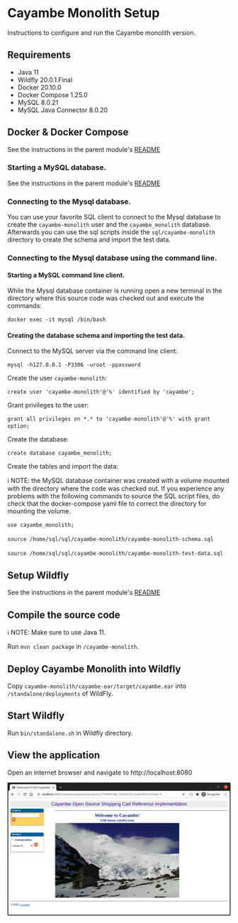 # Cayambe Monolith Setup

Instructions to configure and run the Cayambe monolith version.

## Requirements

- Java 11
- Wildfly 20.0.1.Final
- Docker 20.10.0
- Docker Compose 1.25.0
- MySQL 8.0.21
- MySQL Java Connector 8.0.20

## Docker & Docker Compose
See the instructions in the parent module's [README](../README.md)

### Starting a MySQL database.
See the instructions in the parent module's [README](../README.md)

### Connecting to the Mysql database.
You can use your favorite SQL client to connect to the Mysql database to create the `cayambe-monolith` user and the `cayambe_monolith` database.
Afterwards you can use the sql scripts inside the `sql/cayambe-monolith` directory to create the schema and import the test data.

### Connecting to the Mysql database using the command line.

#### Starting a MySQL command line client.
While the Mysql database container is running open a new terminal in the directory where this source code was checked out and execute the commands:
```shell
docker exec -it mysql /bin/bash
```

#### Creating the database schema and importing the test data.
Connect to the MySQL server via the command line client:
```shell
mysql -h127.0.0.1 -P3306 -uroot -ppassword
```
Create the user `cayambe-monolith`:
```mysql
create user 'cayambe-monolith'@'%' identified by 'cayambe';
```
Grant privileges to the user:
```mysql
grant all privileges on *.* to 'cayambe-monolith'@'%' with grant option;
```
Create the database:
```mysql
create database cayambe_monolith;
```
Create the tables and import the data:

:information_source: NOTE: the MySQL database container was created with a volume mounted with the directory where the code was checked out. 
If you experience any problems with the following commands to source the SQL script files, do check that the docker-compose yaml file to correct the directory for mounting the volume.
```mysql
use cayambe_monolith;

source /home/sql/sql/cayambe-monolith/cayambe-monolith-schema.sql

source /home/sql/sql/cayambe-monolith/cayambe-monolith-test-data.sql
```

## Setup Wildfly
See the instructions in the parent module's [README](../README.md)

## Compile the source code
:information_source: NOTE: Make sure to use Java 11.

Run `mvn clean package` in `/cayambe-monolith`.

## Deploy Cayambe Monolith into Wildfly

Copy `cayambe-monolith/cayambe-ear/target/cayambe.ear` into `/standalone/deployments` of WildFly.

## Start Wildfly

Run `bin/standalone.sh` in Wildfly directory.

## View the application

Open an internet browser and navigate to http://localhost:8080

![Cayambe](images/cayambe.png?raw=true "Cayambe")
